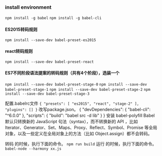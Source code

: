 ### install environment
  `npm install -g babel`
  `npm install -g babel-cli`
#### ES2015转码规则
  `npm install --save-dev babel-preset-es2015`

#### react转码规则
  `npm install --save-dev babel-preset-react`

#### ES7不同阶段语法提案的转码规则（共有4个阶段），选装一个
  `npm install --save-dev babel-preset-stage-0`
  `npm install --save-dev babel-preset-stage-1`
  `npm install --save-dev babel-preset-stage-2`
  `npm install --save-dev babel-preset-stage-3`

配置.babelrc文件
`{
    "presets": [
      "es2015",
      "react",
      "stage-2"
    ],
    "plugins": []
  }`
改写package.json。
{
	"devDependencies": {
		"babel-cli": "^6.0.0"
	},
	"scripts": {
		"build": "babel src -d lib"
	}
}
安装 babel-polyfill 
Babel 默认只转换新的 JavaScript 句法（syntax），而不转换新的 API ，比如 Iterator、Generator、Set、Maps、Proxy、Reflect、Symbol、Promise 等全局对象，以及一些定义在全局对象上的方法（比如 Object.assign）都不会转码。

转码 的时候，执行下面的命令。
  `npm run build`
运行 的时候，执行下面的命令。
  `babel-node --harmony xx.js`
